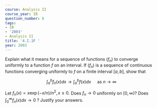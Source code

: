 ```yaml
---
course: Analysis II
course_year: IB
question_number: 6
tags:
- IB
- '2003'
- Analysis II
title: '4.I.1F '
year: 2003
---
```



Explain what it means for a sequence of functions $\left(f_{n}\right)$ to converge uniformly to a function $f$ on an interval. If $\left(f_{n}\right)$ is a sequence of continuous functions converging uniformly to $f$ on a finite interval $[a, b]$, show that

$$\int_{a}^{b} f_{n}(x) d x \longrightarrow \int_{a}^{b} f(x) d x \quad \text { as } n \rightarrow \infty$$

Let $f_{n}(x)=x \exp (-x / n) / n^{2}, x \geqslant 0$. Does $f_{n} \rightarrow 0$ uniformly on $[0, \infty) ?$ Does $\int_{0}^{\infty} f_{n}(x) d x \rightarrow 0$ ? Justify your answers.